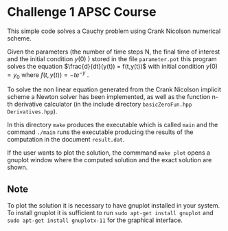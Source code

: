 # Challenge 1 APSC Course #

This simple code solves a Cauchy problem using Crank Nicolson numerical scheme.

Given the parameters (the number of time steps N, the final time of interest and the initial condition $y(0)$ ) stored in the file `parameter.pot` this program solves the equation $\frac{d}{dt}(y(t)) = f(t,y(t))$ with initial condition $y(0) = y_0$ where $f(t,y(t)) = -te^{-y}$ .

To solve the non linear equation generated from the Crank Nicolson implicit scheme a Newton solver has been implemented, as well as the function n-th derivative  calculator (in the include directory `basicZeroFun.hpp` `Derivatives.hpp`).

In this directory `make` produces the executable which is called `main` and the command `./main` runs the executable producing the results of the computation in the document `result.dat`.

If the user wants to plot the solution, the commmand `make plot` opens a gnuplot window where the computed solution and the exact solution are shown.

## Note ##

To plot the solution it is necessary to have gnuplot installed in your system. To install gnuplot it is sufficient to run `sudo apt-get install gnuplot` and `sudo apt-get install gnuplotx-11` for the graphical interface.


